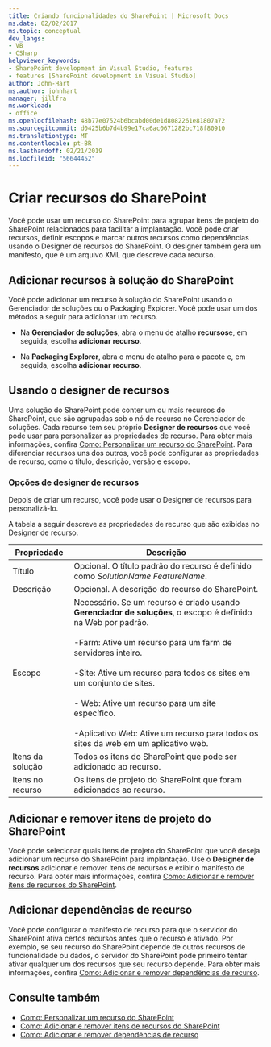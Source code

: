 ```yaml
---
title: Criando funcionalidades do SharePoint | Microsoft Docs
ms.date: 02/02/2017
ms.topic: conceptual
dev_langs:
- VB
- CSharp
helpviewer_keywords:
- SharePoint development in Visual Studio, features
- features [SharePoint development in Visual Studio]
author: John-Hart
ms.author: johnhart
manager: jillfra
ms.workload:
- office
ms.openlocfilehash: 48b77e07524b6bcabd00de1d8082261e81807a72
ms.sourcegitcommit: d0425b6b7d4b99e17ca6ac0671282bc718f80910
ms.translationtype: MT
ms.contentlocale: pt-BR
ms.lasthandoff: 02/21/2019
ms.locfileid: "56644452"
---
```

# <a name="create-sharepoint-features"></a>Criar recursos do SharePoint
  Você pode usar um recurso do SharePoint para agrupar itens de projeto do SharePoint relacionados para facilitar a implantação. Você pode criar recursos, definir escopos e marcar outros recursos como dependências usando o Designer de recursos do SharePoint. O designer também gera um manifesto, que é um arquivo XML que descreve cada recurso.

## <a name="add-features-to-the-sharepoint-solution"></a>Adicionar recursos à solução do SharePoint
 Você pode adicionar um recurso à solução do SharePoint usando o Gerenciador de soluções ou o Packaging Explorer. Você pode usar um dos métodos a seguir para adicionar um recurso.

-   Na **Gerenciador de soluções**, abra o menu de atalho **recursos**e, em seguida, escolha **adicionar recurso**.

-   Na **Packaging Explorer**, abra o menu de atalho para o pacote e, em seguida, escolha **adicionar recurso**.

## <a name="using-the-feature-designer"></a>Usando o designer de recursos
 Uma solução do SharePoint pode conter um ou mais recursos do SharePoint, que são agrupadas sob o nó de recurso no Gerenciador de soluções. Cada recurso tem seu próprio **Designer de recursos** que você pode usar para personalizar as propriedades de recurso. Para obter mais informações, confira [Como: Personalizar um recurso do SharePoint](../sharepoint/how-to-customize-a-sharepoint-feature.md). Para diferenciar recursos uns dos outros, você pode configurar as propriedades de recurso, como o título, descrição, versão e escopo.

### <a name="feature-designer-options"></a>Opções de designer de recursos
 Depois de criar um recurso, você pode usar o Designer de recursos para personalizá-lo.

 A tabela a seguir descreve as propriedades de recurso que são exibidas no Designer de recurso.

|Propriedade|Descrição|
|--------------|-----------------|
|Título|Opcional. O título padrão do recurso é definido como *SolutionName* *FeatureName*.|
|Descrição|Opcional. A descrição do recurso do SharePoint.|
|Escopo|Necessário. Se um recurso é criado usando **Gerenciador de soluções**, o escopo é definido na Web por padrão.<br /><br /> -Farm: Ative um recurso para um farm de servidores inteiro.<br /><br /> -Site: Ative um recurso para todos os sites em um conjunto de sites.<br /><br /> - Web: Ative um recurso para um site específico.<br /><br /> -Aplicativo Web: Ative um recurso para todos os sites da web em um aplicativo web.|
|Itens da solução|Todos os itens do SharePoint que pode ser adicionado ao recurso.|
|Itens no recurso|Os itens de projeto do SharePoint que foram adicionados ao recurso.|

## <a name="add-and-remove-sharepoint-project-items"></a>Adicionar e remover itens de projeto do SharePoint
 Você pode selecionar quais itens de projeto do SharePoint que você deseja adicionar um recurso do SharePoint para implantação. Use o **Designer de recursos** adicionar e remover itens de recursos e exibir o manifesto de recurso. Para obter mais informações, confira [Como: Adicionar e remover itens de recursos do SharePoint](../sharepoint/how-to-add-and-remove-items-to-sharepoint-features.md).

## <a name="add-feature-dependencies"></a>Adicionar dependências de recurso
 Você pode configurar o manifesto de recurso para que o servidor do SharePoint ativa certos recursos antes que o recurso é ativado. Por exemplo, se seu recurso do SharePoint depende de outros recursos de funcionalidade ou dados, o servidor do SharePoint pode primeiro tentar ativar qualquer um dos recursos que seu recurso depende. Para obter mais informações, confira [Como: Adicionar e remover dependências de recurso](../sharepoint/how-to-add-and-remove-feature-dependencies.md).

## <a name="see-also"></a>Consulte também
- [Como: Personalizar um recurso do SharePoint](../sharepoint/how-to-customize-a-sharepoint-feature.md)
- [Como: Adicionar e remover itens de recursos do SharePoint](../sharepoint/how-to-add-and-remove-items-to-sharepoint-features.md)
- [Como: Adicionar e remover dependências de recurso](../sharepoint/how-to-add-and-remove-feature-dependencies.md)
